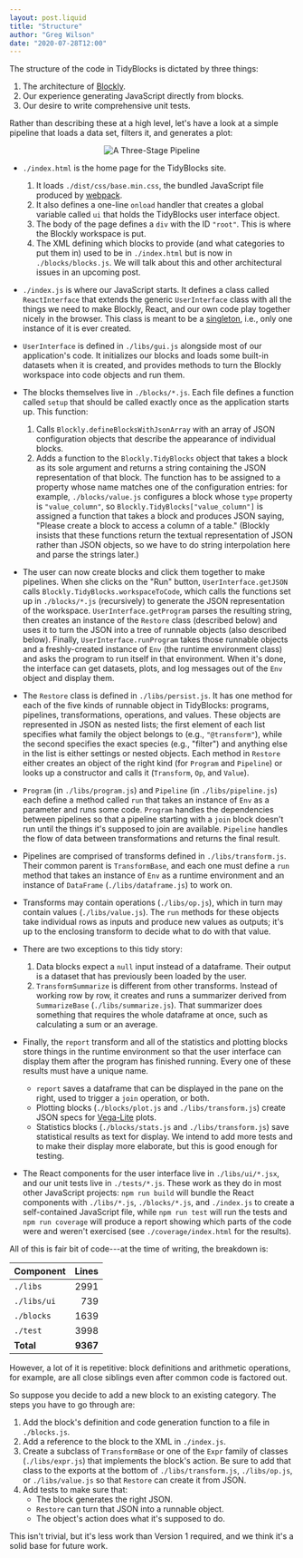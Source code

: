 ```yaml
---
layout: post.liquid
title: "Structure"
author: "Greg Wilson"
date: "2020-07-28T12:00"
---
```


The structure of the code in TidyBlocks is dictated by three things:

1.  The architecture of [Blockly](https://developers.google.com/blockly/).
2.  Our experience generating JavaScript directly from blocks.
3.  Our desire to write comprehensive unit tests.

Rather than describing these at a high level,
let's have a look at a simple pipeline that loads a data set,
filters it,
and generates a plot:

<div align="center">
  <img src="{{'/static/blog/2020/penguins-filter-plot.png' | relative_url}}" alt="A Three-Stage Pipeline"/>
</div>

-   `./index.html` is the home page for the TidyBlocks site.
    1.  It loads `./dist/css/base.min.css`, the bundled JavaScript file produced by [webpack](https://webpack.js.org/).
    2.  It also defines a one-line `onload` handler that creates a global variable called `ui`
        that holds the TidyBlocks user interface object.
    3.  The body of the page defines a `div` with the ID `"root"`.
        This is where the Blockly workspace is put.
    4.  The XML defining which blocks to provide (and what categories to put them in)
        used to be in `./index.html` but is now in `./blocks/blocks.js`.
        We will talk about this and other architectural issues in an upcoming post.

-   `./index.js` is where our JavaScript starts.
    It defines a class called `ReactInterface` that extends the generic `UserInterface` class
    with all the things we need to make Blockly, React, and our own code play together nicely in the browser.
    This class is meant to be a [singleton](https://en.wikipedia.org/wiki/Singleton_pattern),
    i.e.,
    only one instance of it is ever created.

-   `UserInterface` is defined in `./libs/gui.js` alongside most of our application's code.
    It initializes our blocks and loads some built-in datasets when it is created,
    and provides methods to turn the Blockly workspace into code objects and run them.

-   The blocks themselves live in `./blocks/*.js`.
    Each file defines a function called `setup` that should be called exactly once as the application starts up.
    This function:
    1.  Calls `Blockly.defineBlocksWithJsonArray` with an array of JSON configuration objects
        that describe the appearance of individual blocks.
    2.  Adds a function to the `Blockly.TidyBlocks` object that takes a block as its sole argument
        and returns a string containing the JSON representation of that block.
        The function has to be assigned to a property whose name matches one of the configuration entries:
        for example,
        `./blocks/value.js` configures a block whose `type` property is `"value_column"`,
        so `Blockly.TidyBlocks["value_column"]` is assigned a function that takes a block
        and produces JSON saying, "Please create a block to access a column of a table."
        (Blockly insists that these functions return the textual representation of JSON rather than JSON objects,
        so we have to do string interpolation here and parse the strings later.)

-   The user can now create blocks and click them together to make pipelines.
    When she clicks on the "Run" button,
    `UserInterface.getJSON` calls `Blockly.TidyBlocks.workspaceToCode`,
    which calls the functions set up in `./blocks/*.js` (recursively) to generate the JSON representation of the workspace.
    `UserInterface.getProgram` parses the resulting string,
    then creates an instance of the `Restore` class (described below)
    and uses it to turn the JSON into a tree of runnable objects (also described below).
    Finally, `UserInterface.runProgram` takes those runnable objects
    and a freshly-created instance of `Env` (the runtime environment class)
    and asks the program to run itself in that environment.
    When it's done,
    the interface can get datasets, plots, and log messages out of the `Env` object and display them.

-   The `Restore` class is defined in `./libs/persist.js`.
    It has one method for each of the five kinds of runnable object in TidyBlocks:
    programs, pipelines, transformations, operations, and values.
    These objects are represented in JSON as nested lists;
    the first element of each list specifies what family the object belongs to
    (e.g., `"@transform"`),
    while the second specifies the exact species (e.g., "filter")
    and anything else in the list is either settings or nested objects.
    Each method in `Restore` either creates an object of the right kind (for `Program` and `Pipeline`)
    or looks up a constructor and calls it (`Transform`, `Op`, and `Value`).

-   `Program` (in `./libs/program.js`) and `Pipeline` (in `./libs/pipeline.js`)
    each define a method called `run` that takes an instance of `Env` as a parameter and runs some code.
    `Program` handles the dependencies between pipelines
    so that a pipeline starting with a `join` block doesn't run until the things it's supposed to join are available.
    `Pipeline` handles the flow of data between transformations and returns the final result.

-   Pipelines are comprised of transforms defined in `./libs/transform.js`.
    Their common parent is `TransformBase`,
    and each one must define a `run` method that takes an instance of `Env` as a runtime environment
    and an instance of `DataFrame` (`./libs/dataframe.js`) to work on.

-   Transforms may contain operations (`./libs/op.js`),
    which in turn may contain values (`./libs/value.js`).
    The `run` methods for these objects take individual rows as inputs and produce new values as outputs;
    it's up to the enclosing transform to decide what to do with that value.

-   There are two exceptions to this tidy story:
    1.  Data blocks expect a `null` input instead of a dataframe.
        Their output is a dataset that has previously been loaded by the user.
    2.  `TransformSummarize` is different from other transforms.
        Instead of working row by row,
        it creates and runs a summarizer derived from `SummarizeBase` (`./libs/summarize.js`).
        That summarizer does something that requires the whole dataframe at once,
        such as calculating a sum or an average.

-   Finally,
    the `report` transform and all of the statistics and plotting blocks store things in the runtime environment
    so that the user interface can display them after the program has finished running.
    Every one of these results must have a unique name.
    -   `report` saves a dataframe that can be displayed in the pane on the right,
        used to trigger a `join` operation,
        or both.
    -   Plotting blocks (`./blocks/plot.js` and `./libs/transform.js`) create JSON specs
        for [Vega-Lite](https://vega.github.io/vega-lite/) plots.
    -   Statistics blocks (`./blocks/stats.js` and `./libs/transform.js`) save statistical results as text for display.
        We intend to add more tests and to make their display more elaborate,
        but this is good enough for testing.

-   The React components for the user interface live in `./libs/ui/*.jsx`,
    and our unit tests live in `./tests/*.js`.
    These work as they do in most other JavaScript projects:
    `npm run build` will bundle the React components with `./libs/*.js`, `./blocks/*.js`, and `./index.js`
    to create a self-contained JavaScript file,
    while `npm run test` will run the tests
    and `npm run coverage` will produce a report showing which parts of the code were and weren't exercised
    (see `./coverage/index.html` for the results).

All of this is fair bit of code---at the time of writing, the breakdown is:

| Component   | Lines    |
| ----------- | -------: |
| `./libs`    |     2991 |
| `./libs/ui` |      739 |
| `./blocks`  |     1639 |
| `./test`    |     3998 |
| **Total**   | **9367** |

However, a lot of it is repetitive:
block definitions and arithmetic operations,
for example,
are all close siblings even after common code is factored out.

So suppose you decide to add a new block to an existing category.
The steps you have to go through are:

1.  Add the block's definition and code generation function to a file in `./blocks.js`.
2.  Add a reference to the block to the XML in `./index.js`.
3.  Create a subclass of `TransformBase`
    or one of the `Expr` family of classes (`./libs/expr.js`)
    that implements the block's action.
    Be sure to add that class to the exports at the bottom of `./libs/transform.js`, `./libs/op.js`, or `./libs/value.js`
    so that `Restore` can create it from JSON.
4.  Add tests to make sure that:
    -   The block generates the right JSON.
    -   `Restore` can turn that JSON into a runnable object.
    -   The object's action does what it's supposed to do.

This isn't trivial, but it's less work than Version 1 required,
and we think it's a solid base for future work.
